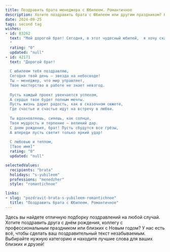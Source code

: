```yaml
---
title: Поздравить брата менеджера с Юбилеем. Романтичное
description: Хотите поздравить брата с Юбилеем или другим праздником? Наш ИИ создаст незабываемое поздравление, а вы обязательно выделитесь среди других.  
date: 2024-09-25
tags: second tag
wishes:
- id: 83262
  text: "Мой дорогой брат! Сегодня, в этот чудесный юбилей,  я хочу сказать тебе слова, полные нежности и восхищения.  Ты – не просто мой брат, ты – мой друг, моя опора, человек, на которого я могу всегда положиться.  Твоя жизнь – это яркий, неповторимый роман, наполненный  успехами,  яркими моментами и, конечно же, большой любовью.  Пусть твоя карьера менеджера приносит тебе не только финансовое благополучие, но и истинное удовлетворение, радость творчества и  возможность реализовать все свои смелые идеи.  Пусть каждый день будет наполнен счастьем, любовью и  гармонией. С юбилеем, любимый брат!  Крепко тебя обнимаю!
  "
  rating: "0"
  updated: "null"
- id: 42171
  text: "Дорогой брат!
  
  С юбилеем тебя поздравляю,
  Сегодня твой день – звезда на небосводе!
  Ты – менеджер, что мир управляет,
  Твое мастерство в работе не знает невзгод.
  
  Пусть каждый проект увенчается успехом,
  А сердце твое будет полным мечты.
  Пусть жизнь дарит радость, как в сказочном сюжете,
  Где счастье и счастье идут на встречу в любви.
  
  Ты вдохновляешь, сияешь, как солнце,
  Твоя мудрость и терпение – великий дар.
  С днем рождения, брат! Пусть сбудутся все грёзы,
  А впереди пусть светит только яркий удар!
  
  С любовью и теплом,
  [Твое имя]"
  rating: "0"
  updated: "null"

selectedValues:
  recipients: "brata"
  holidays: "s-yubileem"
  professions: "menedzher"
  style: "romantichnoe"

links:
- slug: "pozdravit-brata-s-yubileem-romantichnoe"
  title: "Поздравить брата с Юбилеем. Романтичное"
---
```


Здесь вы найдете отличную подборку поздравлений на любой случай.
Хотите поздравить друга с днём рождения, коллегу с профессиональным праздником или близких с Новым годом? У нас есть всё, чтобы сделать ваш поздравительный текст незабываемым. Выбирайте нужную категорию и находите лучшие слова для ваших близких и друзей!
